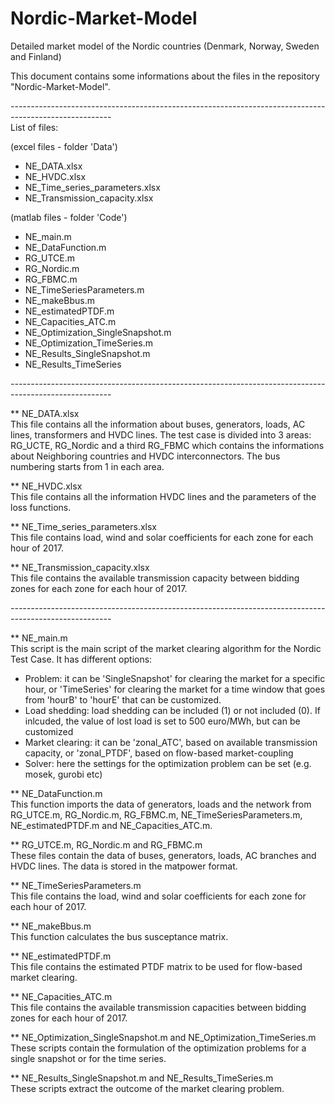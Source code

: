 # Nordic-Market-Model
Detailed market model of the Nordic countries (Denmark, Norway, Sweden and Finland)

This document contains some informations about the files in the repository "Nordic-Market-Model".

*-------------------------------------------------------------------------------------------------------*\
List of files:

(excel files - folder 'Data')
- NE_DATA.xlsx
- NE_HVDC.xlsx
- NE_Time_series_parameters.xlsx
- NE_Transmission_capacity.xlsx

(matlab files - folder 'Code')
- NE_main.m
- NE_DataFunction.m
- RG_UTCE.m
- RG_Nordic.m
- RG_FBMC.m
- NE_TimeSeriesParameters.m
- NE_makeBbus.m
- NE_estimatedPTDF.m
- NE_Capacities_ATC.m
- NE_Optimization_SingleSnapshot.m
- NE_Optimization_TimeSeries.m
- NE_Results_SingleSnapshot.m
- NE_Results_TimeSeries

*-------------------------------------------------------------------------------------------------------*

** NE_DATA.xlsx\
This file contains all the information about buses, generators, loads, AC lines, transformers and HVDC 
lines.
The test case is divided into 3 areas: RG_UCTE, RG_Nordic and a third RG_FBMC which contains the 
informations about Neighboring countries and HVDC interconnectors.
The bus numbering starts from 1 in each area.

** NE_HVDC.xlsx\
This file contains all the information HVDC lines and the parameters of the loss functions.

** NE_Time_series_parameters.xlsx\
This file contains load, wind and solar coefficients for each zone for each hour of 2017.

** NE_Transmission_capacity.xlsx\
This file contains the available transmission capacity between bidding zones for each zone for each 
hour of 2017.

*-------------------------------------------------------------------------------------------------------*

** NE_main.m\
This script is the main script of the market clearing algorithm for the Nordic Test Case. It has different
options:
- Problem: it can be 'SingleSnapshot' for clearing the market for a specific hour, or 'TimeSeries' for 
  clearing the market for a time window that goes from 'hourB' to 'hourE' that can be customized.
- Load shedding: load shedding can be included (1) or not included (0). If inlcuded, the value of lost 
  load is set to 500 euro/MWh, but can be customized
- Market clearing: it can be 'zonal_ATC', based on available transmission capacity, or 'zonal_PTDF', 
  based on flow-based market-coupling
- Solver: here the settings for the optimization problem can be set (e.g. mosek, gurobi etc)

** NE_DataFunction.m\
This function imports the data of generators, loads and the network from RG_UTCE.m, RG_Nordic.m, RG_FBMC.m,
NE_TimeSeriesParameters.m, NE_estimatedPTDF.m and NE_Capacities_ATC.m.

** RG_UTCE.m, RG_Nordic.m and RG_FBMC.m\
These files contain the data of buses, generators, loads, AC branches and HVDC lines. The data is stored in 
the matpower format.

** NE_TimeSeriesParameters.m\
This file contains the load, wind and solar coefficients for each zone for each hour of 2017.

** NE_makeBbus.m\
This function calculates the bus susceptance matrix.

** NE_estimatedPTDF.m\
This file contains the estimated PTDF matrix to be used for flow-based market clearing.

** NE_Capacities_ATC.m\
This file contains the available transmission capacities between bidding zones for each hour of 2017.

** NE_Optimization_SingleSnapshot.m and NE_Optimization_TimeSeries.m\
These scripts contain the formulation of the optimization problems for a single snapshot or for the time
series.

** NE_Results_SingleSnapshot.m and NE_Results_TimeSeries.m\
These scripts extract the outcome of the market clearing problem.
